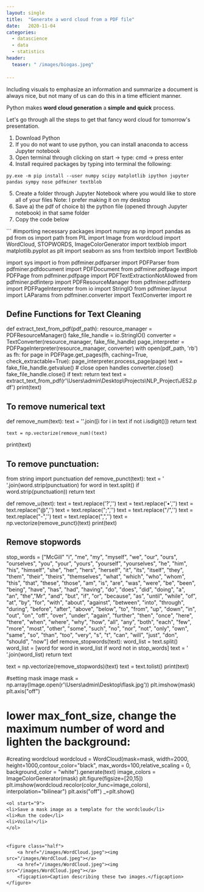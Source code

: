 ```yaml
---
layout: single
title:  "Generate a word cloud from a PDF file"
date:   2020-11-04
categories: 
  - datascience
  - data
  - statistics
header:
  teaser: " /images/biogas.jpeg"

---
```


Including visuals to emphasize an information and summarize a document is always nice, but not many of us can do this in a time efficient manner. 

Python makes **word cloud generation** a **simple and quick** process. 

Let's go through all the steps to get that fancy word cloud for tomorrow's presentation.

<ol>
<li> Download Python </li>
<li> If you do not want to use python, you can install anaconda to access Jupyter notebook</li>
<li> Open terminal through clicking on start -> type: cmd -> press enter</li>
<li> Install required packages by typing into terminal the following: </li>
</ol>

  ``` 
  py.exe -m pip install --user numpy scipy matplotlib ipython jupyter pandas sympy nose pdfminer textblob
  ```
<ol start="5">
<li> Create a folder through Jupyter Notebook where you would like to store all of your files Note: I prefer making it on my desktop</li>
<li> Save a) the pdf of choice b) the python file (opened through Jupyter notebook) in that same folder</li>
<li>Copy the code below</li>
</ol>
```
#importing necessary packages
import numpy as np
import pandas as pd
from os import path
from PIL import Image
from wordcloud import WordCloud, STOPWORDS, ImageColorGenerator
import textblob
import matplotlib.pyplot as plt
import seaborn as sns
from textblob import TextBlob


import sys
import io
from pdfminer.pdfparser import PDFParser
from pdfminer.pdfdocument import PDFDocument
from pdfminer.pdfpage import PDFPage
from pdfminer.pdfpage import PDFTextExtractionNotAllowed
from pdfminer.pdfinterp import PDFResourceManager
from pdfminer.pdfinterp import PDFPageInterpreter
from io import StringIO
from pdfminer.layout import LAParams
from pdfminer.converter import TextConverter
import re

## Define Functions for Text Cleaning
def extract_text_from_pdf(pdf_path):
    resource_manager = PDFResourceManager()
    fake_file_handle = io.StringIO()
    converter = TextConverter(resource_manager, fake_file_handle)
    page_interpreter = PDFPageInterpreter(resource_manager, converter)
    with open(pdf_path, 'rb') as fh:
        for page in PDFPage.get_pages(fh, 
                                      caching=True,
                                      check_extractable=True):
            page_interpreter.process_page(page)
        text = fake_file_handle.getvalue()
    # close open handles
    converter.close()
    fake_file_handle.close()
    if text:
        return text
text = extract_text_from_pdf(r'\Users\admin\Desktop\Projects\NLP_Project\JES2.pdf')
print(text)


## To remove numerical text
def remove_num(text):
    text = ''.join([i for i in text if not i.isdigit()])
    return text
    
  
    text = np.vectorize(remove_num)(text)
print(text)

## To remove punctuation:

from string import punctuation
def remove_punct(text):
    text = ' '.join(word.strip(punctuation) for word in text.split() if word.strip(punctuation))
    return text
 
def remove_u(text):
    text = text.replace('?','')
    text = text.replace('•','')
    text = text.replace("@",'')
    text = text.replace(";",'')
    text = text.replace("/",'')
    text = text.replace("-",'')
    text = text.replace(",",'')
    text = np.vectorize(remove_punct)(text)
print(text)

## Remove stopwords
stop_words = ["McGill" "i", "me", "my", "myself", "we", "our", "ours", "ourselves", "you", "your", "yours", "yourself", "yourselves", "he", "him", "his", "himself", "she", "her", "hers", "herself", "it", "its", "itself", "they", "them", "their", "theirs", "themselves", "what", "which", "who", "whom", "this", "that", "these", "those", "am", "is", "are", "was", "were", "be", "been", "being", "have", "has", "had", "having", "do", "does", "did", "doing", "a", "an", "the","Mr", "and", "but", "if", "or", "because", "as", "until", "while", "of", "at", "by", "for", "with", "about", "against", "between", "into", "through", "during", "before", "after", "above", "below", "to", "from", "up", "down", "in", "out", "on", "off", "over", "under", "again", "further", "then", "once", "here", "there", "when", "where", "why", "how", "all", "any", "both", "each", "few", "more", "most", "other", "some", "such", "no", "nor", "not", "only", "own", "same", "so", "than", "too", "very", "s", "t", "can", "will", "just", "don", "should", "now"]
def remove_stopwords(text):
    word_list = text.split()
    word_list = [word for word in word_list if word not in stop_words]
    text = ' '.join(word_list)
    return text
    
text = np.vectorize(remove_stopwords)(text)
text = text.tolist()
print(text)

#setting mask image
mask = np.array(Image.open(r'\Users\admin\Desktop\flask.jpg'))
plt.imshow(mask)
plt.axis("off")

# lower max_font_size, change the maximum number of word and lighten the background:
#creating wordcloud
wordcloud = WordCloud(mask=mask, width=2000, height=1000,contour_color="black", max_words=100,relative_scaling = 0, background_color = "white").generate(text)
image_colors = ImageColorGenerator(mask)
plt.figure(figsize=[20,15])
plt.imshow(wordcloud.recolor(color_func=image_colors), interpolation="bilinear")
plt.axis("off")
_=plt.show()
```
<ol start="9">
<li>Save a mask image as a template for the wordcloud</li>
<li>Run the code</li>
<li>Voila!</li>
</ol>


<figure class="half">
    <a href="/images/WordCloud.jpeg"><img src="/images/WordCloud.jpeg"></a>
    <a href="/images/WordCloud.jpeg"><img src="/images/WordCloud.jpeg"></a>
    <figcaption>Caption describing these two images.</figcaption>
</figure>
